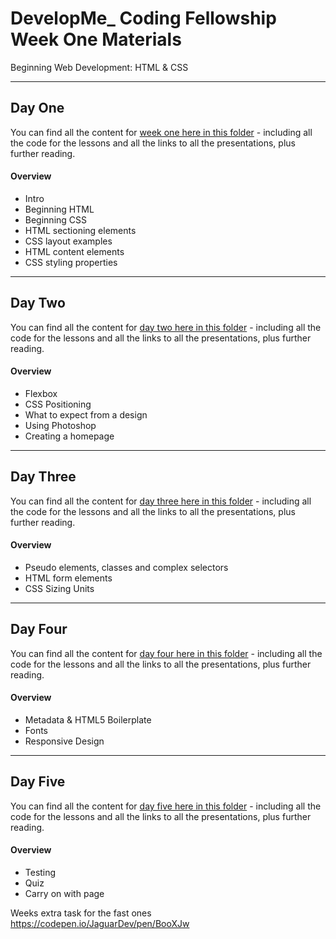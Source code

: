 # DevelopMe_ Coding Fellowship Week One Materials

Beginning Web Development: HTML & CSS

---

## Day One

You can find all the content for [week one here in this folder](week01) - including all the code for the lessons and all the links to all the presentations, plus further reading.

#### Overview

- Intro
- Beginning HTML
- Beginning CSS
- HTML sectioning elements
- CSS layout examples
- HTML content elements
- CSS styling properties

---

## Day Two

You can find all the content for [day two here in this folder](day02) - including all the code for the lessons and all the links to all the presentations, plus further reading.

#### Overview

- Flexbox
- CSS Positioning
- What to expect from a design
- Using Photoshop
- Creating a homepage

---

## Day Three

You can find all the content for [day three here in this folder](day03) - including all the code for the lessons and all the links to all the presentations, plus further reading.

#### Overview

- Pseudo elements, classes and complex selectors
- HTML form elements
- CSS Sizing Units

---

## Day Four

You can find all the content for [day four here in this folder](day04) - including all the code for the lessons and all the links to all the presentations, plus further reading.

#### Overview

- Metadata & HTML5 Boilerplate
- Fonts
- Responsive Design

---

## Day Five

You can find all the content for [day five here in this folder](day05) - including all the code for the lessons and all the links to all the presentations, plus further reading.

#### Overview

- Testing
- Quiz
- Carry on with page




Weeks extra task for the fast ones https://codepen.io/JaguarDev/pen/BooXJw

